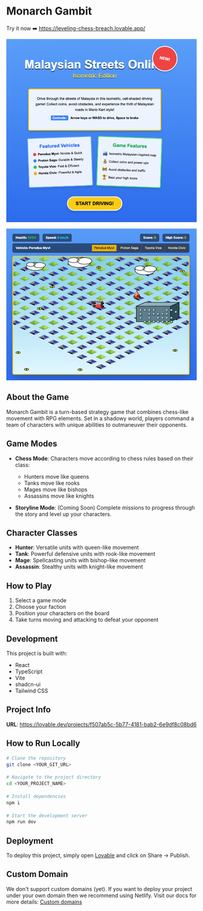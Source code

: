 
# Monarch Gambit
Try it now ➡️ https://leveling-chess-breach.lovable.app/

![Image Alt](https://github.com/hisham86/racing-game/blob/71d95ddf172cf5a3e3d879f997cf396c5c5e1483/racing%20main%20menu.png)

![Image Alt](https://github.com/hisham86/racing-game/blob/71d95ddf172cf5a3e3d879f997cf396c5c5e1483/racing%20game.png)

## About the Game

Monarch Gambit is a turn-based strategy game that combines chess-like movement with RPG elements. Set in a shadowy world, players command a team of characters with unique abilities to outmaneuver their opponents.

## Game Modes

- **Chess Mode**: Characters move according to chess rules based on their class:
  - Hunters move like queens
  - Tanks move like rooks
  - Mages move like bishops
  - Assassins move like knights

- **Storyline Mode**: (Coming Soon) Complete missions to progress through the story and level up your characters.

## Character Classes

- **Hunter**: Versatile units with queen-like movement
- **Tank**: Powerful defensive units with rook-like movement
- **Mage**: Spellcasting units with bishop-like movement
- **Assassin**: Stealthy units with knight-like movement

## How to Play

1. Select a game mode
2. Choose your faction
3. Position your characters on the board
4. Take turns moving and attacking to defeat your opponent

## Development

This project is built with:

- React
- TypeScript
- Vite
- shadcn-ui
- Tailwind CSS

## Project Info

**URL**: https://lovable.dev/projects/f507ab5c-5b77-4181-bab2-6e9df8c08bd6

## How to Run Locally

```sh
# Clone the repository
git clone <YOUR_GIT_URL>

# Navigate to the project directory
cd <YOUR_PROJECT_NAME>

# Install dependencies
npm i

# Start the development server
npm run dev
```

## Deployment

To deploy this project, simply open [Lovable](https://lovable.dev/projects/f507ab5c-5b77-4181-bab2-6e9df8c08bd6) and click on Share -> Publish.

## Custom Domain

We don't support custom domains (yet). If you want to deploy your project under your own domain then we recommend using Netlify. Visit our docs for more details: [Custom domains](https://docs.lovable.dev/tips-tricks/custom-domain/)
